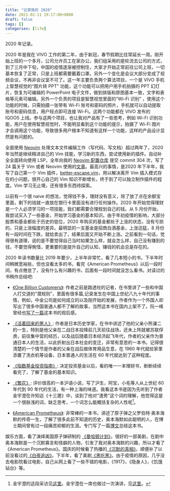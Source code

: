 ```yaml
---
title: "记录我的 2020"
date: 2021-02-11 19:17:08+0800
draft: false
tags: []
categories: [life]
---
```


2020 年记录。

<!--more-->

2020 年是我在 VIVO 工作的第二年，由于新冠，春节假期比往常延长一周。刚开始上班的一个多月，公司允许员工在家办公，我们组采用的是轮流去公司的方式，到了三月中下旬，中国的疫情逐渐被控制住，大家才开始正常前往公司上班，一切基本恢复了正常，只是上班都需要戴着口罩。另外一个变化是会议大部分变成了视频会议，不再非会议室不可了。这一年主要负责两个算法项目，一个是 VIVO 手机上智慧视觉的“图片转 PPT” 功能，这个功能可以把用户用手机拍摄的 PPT 幻灯片，恢复为可编辑的 PowerPoint 电子文件，做到排版和原图基本一致，文字和表格等元素可编辑。另外一个负责的项目是智慧视觉里面的“Wi-Fi 识别” ，使用这个功能的时候，只需拍摄一张带有 Wi-Fi 账号和密码的照片，手机就可以自动提取账号和密码信息，用户轻点即可连接 Wi-Fi。这两个功能都在 VIVO 发布的 IQOO5 上线。参与这两个项目，也让我对产品有了一些思考，例如 Wi-Fi 识别功能，用户在使用智慧视觉时，不能明显看到这个功能的提示，拍摄了 Wi-Fi 图片才会调用这个功能，导致很多用户根本不知道有这样一个功能，这样的产品设计显然是有问题的。

全面使用 [Neovim](https://neovim.io/) 处理文本文件编辑工作（写代码、写文档）超过两年了，2020 年当然是继续精进自己的 Vim 技能，学习新的东西，尝试使用新的插件。自动补全全面转向使用 LSP，全年向我的 [Neovim 配置仓库](https://github.com/jdhao/nvim-config) 提交 commit 304 次，写了 24 篇关于 Vim 或者 Neovim 使用的[文章](https://jdhao.github.io/categories/Nvim/)。最高兴的事情，是2020 年下半年，我写了自己第一个 Vim 插件，[better-escape.vim](https://github.com/jdhao/better-escape.vim)，用以解决离开 Vim 插入模式存在的小问题，很开心自己的 Vim 知识不断增长，终于到了可以独立制作插件的程度。Vim 学习无止境，还有很多东西待探索。

以前有一个很 naive 的想法，觉得钱不多，理财没有意义，除了放了点在余额宝里面，剩下的钱就一直放在银行卡里面没有进行任何操作。2020 年开始觉得理财是一个人必须学习的一项技能，我们都需要合理规划自己的钱。从 5 月份开始，我尝试买入了一些基金，开始学习基金的基本知识。由于年初疫情的影响，大部分股票和基金都处于历史的低位，2020 年购买的基金都处于上涨的状态，没有亏损的，只是上涨幅度的差异。最明显的一支基金是招商白酒基金，上涨迅猛，8 月份有一段时间在下跌，就给卖出了，结果后面又开始不断上涨。之前看到一句话，觉得很有道理，说的是不要觉得自己当时如果怎么样，就会怎么样，自己没有赚到的钱，不要觉得惋惜，更重要的是提升自己的认知，赚钱的机会总是存在的。

2020 年读书数量比 2019 年要少，上半年非常忙，看了几本短小的书，下半年时间稍微宽裕些，但也没看太多的书，看完《American Prometheus》以后一段时间，有点倦怠了，没有什么有兴趣的书，后面有一段时间就没怎么看书。对读过的书稍作总结吧:

+ [《One Billion Customers》](https://book.douban.com/subject/2791877/): 作者之前是路透社的记者，在书里讲了一些和中国人打交道的“潜规则”，里面有很多篇,记录发生在中国上世纪八九十年代的事情，例如，中金公司是如何成立的以及刚开始的发展，作者作为一个外国人却写出了很多中国普通人都不了解的故事，当然这本书在国内上架不了。阮一峰曾经也[写了一篇](https://www.ruanyifeng.com/blog/2013/05/one-billion-consumers.html)这本书的观后感。

+ [《活着回来的男人》](https://book.douban.com/subject/26897187/): 作者是日本历史学家，在书中讲述了他的父亲小熊谦二的一生，特别是他父亲在二战日本投降前几天前往战场，还未上阵就被苏联俘虏，前往集中营的经历，以及战后随着日本经济起飞年代，作者的父亲作为普通日本人的生活，以此折射出日本社会的变迁，非常有意思的一本书。记得很清楚的一个情节是作者的父亲在战后做体育用品生意，在 1960 年代就给家里添置了洗衣机等设备，日本普通人的生活在 60 年代就达到了这种程度。

+ [《指数基金投资指南》](https://book.douban.com/subject/27204860/): 决定投资基金以后，看的唯一一本理财书，断断续续看完了，了解了基金的基本知识。

+ [《繁花》](https://book.douban.com/subject/22714154/): 评价很高的一本沪语小说，写了沪生，阿宝，小毛等人从上世纪 60 年代到 90 年代的生活，有一种上海的味道。我看这本书是因为先听到了作者金宇澄在许知远《十三邀》中，谈到了他对“渣男”这个词的理解，他觉得这是一个很肤浅的词，缺乏思考，一个词怎么能概括复杂的人性呢[^1]。

+ [《American Prometheus》](https://book.douban.com/subject/1878716//): 非常棒的一本书，讲述了原子弹之父罗伯特·奥本海默的传奇一生，了解了很多此前不知道的历史，奥本海默如此聪明的人，在博士期间曾有过一段痛苦抑郁的生涯。专门写了一篇[博文](https://jdhao.github.io/2020/10/03/american_prometheus_JRO/)总结这本书。

娱乐方面，看了演绎美国原子弹研制的 [《曼哈顿计划》](https://movie.douban.com/subject/25822687/)，很好的一部美剧，在剧中奥本海默是一个沉默寡言和怪癖的人物，引发了我对奥本海默的兴趣，所以才看了《American Prometheus》。国庆的时候看了热播的[《沉默的真相》](https://movie.douban.com/subject/33447642/)，顺便补了以前没看过的[《白夜追凶》](https://movie.douban.com/subject/26883064/)。下半年，看了美剧[《黑吃黑》](https://movie.douban.com/subject/6874276/)。由于疫情的原因，几乎没去电影院看过电影，自己从网上看了一些不错的电影，《1917》，《隐身人》，《饥饿站台》等。

[^1]: 金宇澄的这段采访见[这里](https://www.bilibili.com/video/av752862261/)。金宇澄在一席也做过一次演讲，见[这里](https://www.youtube.com/watch?v=gvw58Gyt_UQ)。
